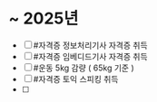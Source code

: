 
# **~ 2025년**
- [ ] #자격증  정보처리기사 자격증 취득
- [ ] #자격증  임베디드기사 자격증 취득
- [ ] #운동 5kg 감량 ( 65kg 기준 )
- [ ] #자격증 토익 스피킹 취득
- [ ] 